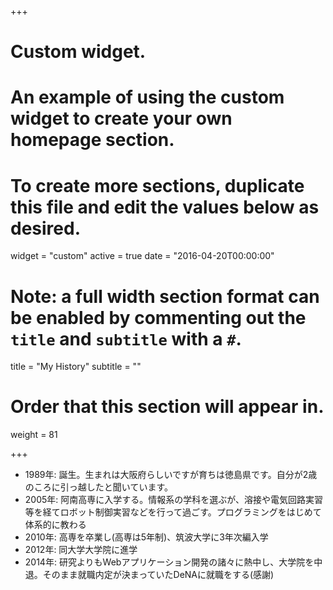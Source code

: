 +++
# Custom widget.
# An example of using the custom widget to create your own homepage section.
# To create more sections, duplicate this file and edit the values below as desired.
widget = "custom"
active = true
date = "2016-04-20T00:00:00"

# Note: a full width section format can be enabled by commenting out the `title` and `subtitle` with a `#`.
title = "My History"
subtitle = ""

# Order that this section will appear in.
weight = 81

+++

- 1989年: 誕生。生まれは大阪府らしいですが育ちは徳島県です。自分が2歳のころに引っ越したと聞いています。
- 2005年: 阿南高専に入学する。情報系の学科を選ぶが、溶接や電気回路実習等を経てロボット制御実習などを行って過ごす。プログラミングをはじめて体系的に教わる
- 2010年: 高専を卒業し(高専は5年制)、筑波大学に3年次編入学
- 2012年: 同大学大学院に進学
- 2014年: 研究よりもWebアプリケーション開発の諸々に熱中し、大学院を中退。そのまま就職内定が決まっていたDeNAに就職をする(感謝)
